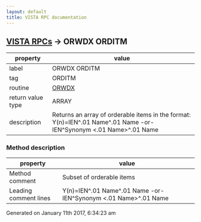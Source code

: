 ```yaml
---
layout: default
title: VISTA RPC documentation
---
```




## [VISTA RPCs](TableOfContent.md) &#8594; ORWDX ORDITM 

 property | value 
--- | --- 
 label | ORWDX ORDITM
 tag | ORDITM
 routine | [ORWDX](http://code.osehra.org/dox/Routine_ORWDX_source.html)
 return value type | ARRAY
 description | Returns an array of orderable items in the format:   Y(n)=IEN^.01 Name^.01 Name  -or-  IEN^Synonym <.01 Name>^.01 Name


### Method description

 property | value 
--- | --- 
 Method comment | Subset of orderable items
 Leading comment lines | Y(n)=IEN^.01 Name^.01 Name  -or-  IEN^Synonym <.01 Name>^.01 Name




Generated on January 11th 2017, 6:34:23 am